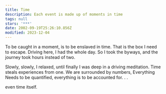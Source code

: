 ```yaml
---
title: Time
description: Each event is made up of moments in time
tags: null
stars: '***'
date: 2002-09-19T25:26:10.856Z
modified: 2023-12-04
---
```


<div class="poem">

To be caught in a moment,
is to be enslaved in time.
That is the box I need to escape.
Driving here, I had the whole day.
So I took the byways,
and the journey took hours
instead of two.

Slowly, slowly,
I relaxed, until finally
I was deep in a driving meditation.
Time steals experiences from one.
We are surrounded by numbers,
Everything
Needs to be quantified,
everything
is to be accounted for. . .

even time itself.

</div>
